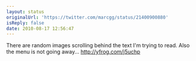 ```yaml
---
layout: status
originalUrl: 'https://twitter.com/marcgg/status/21400900880'
isReply: false
date: 2010-08-17 12:56:47
---
```


There are random images scrolling behind the text I'm trying to read. Also the menu is not going away...  http://yfrog.com/j5uchp
